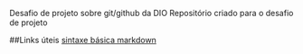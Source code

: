 Desafio de projeto sobre git/github da DIO
Repositório criado para o desafio de projeto

##Links úteis
[sintaxe básica markdown](https://www.markdownguide.org/)
